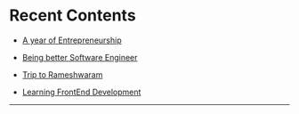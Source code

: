 # Recent Contents

* [A year of Entrepreneurship](./memoirs/a-year-of-entrepreneurship)

* [Being better Software Engineer](./technology-and-engineering/being-better-software-engineers)

* [Trip to Rameshwaram](./trips/2024-rameshwaram)

* [Learning FrontEnd Development](./technology-and-engineering/frontend-beginner)

----